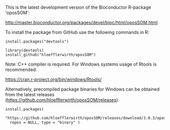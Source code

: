 This is the latest development version of the Bioconductor R-package 'oposSOM':

http://master.bioconductor.org/packages/devel/bioc/html/oposSOM.html

To install the package from GitHub use the following commands in R:

```
install.packages("devtools")

library(devtools)
install_github("hloefflerwirth/oposSOM")
```


Note: C++ compiler is required. For Windows systems usage of Rtools is recommended:

https://cran.r-project.org/bin/windows/Rtools/


Alternatively, precompiled package binaries for Windows can be obtained from the latest releases (https://github.com/hloefflerwirth/oposSOM/releases):

```
install.packages(
  "https://github.com/hloefflerwirth/oposSOM/releases/download/3.0.3/oposSOM_3.0.3.zip", 
  repos = NULL, type = "binary" )
```